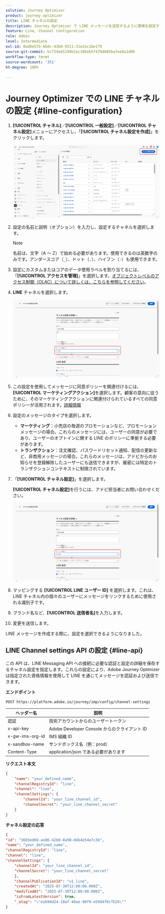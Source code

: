 ```yaml
---
solution: Journey Optimizer
product: journey optimizer
title: LINE チャネルの設定
description: Journey Optimizer で LINE メッセージを送信するように環境を設定する方法について説明します
feature: Line, Channel Configuration
role: Admin
level: Intermediate
exl-id: 8ad0e57b-6bdc-43b0-9511-31e2ac1be1f9
source-git-commit: bc734ed1249b1ec186eb5f479d605bafee8a1d06
workflow-type: tm+mt
source-wordcount: '351'
ht-degree: 100%

---
```


# Journey Optimizer での LINE チャネルの設定 {#line-configuration}

1. **[!UICONTROL チャネル]**／**[!UICONTROL 一般設定]**／**[!UICONTROL チャネル設定]**&#x200B;メニューにアクセスし、「**[!UICONTROL チャネル設定を作成]**」をクリックします。

   ![](assets/line-config-1.png)

1. 設定の名前と説明（オプション）を入力し、設定するチャネルを選択します。

   >[!NOTE]
   >
   > 名前は、文字（A ～ Z）で始める必要があります。使用できるのは英数字のみです。アンダースコア（`_`）、ドット（`.`）、ハイフン（`-`）も使用できます。

1. 設定にカスタムまたはコアのデータ使用ラベルを割り当てるには、「**[!UICONTROL アクセスを管理]**」を選択します。[オブジェクトレベルのアクセス制御（OLAC）について詳しくは、こちらを参照してください](../administration/object-based-access.md)。

1. **LINE** チャネルを選択します。

   ![](assets/line-config-2.png)

1. この設定を使用してメッセージに同意ポリシーを関連付けるには、**[!UICONTROL マーケティングアクション]**&#x200B;を選択します。顧客の意向に従うために、そのマーケティングアクションに関連付けられているすべての同意ポリシーが活用されます。[詳細情報](../action/consent.md#surface-marketing-actions)

1. 設定のメッセージのタイプを選択します。

   * **マーケティング**：小売店の毎週のプロモーションなど、プロモーションメッセージの場合。これらのメッセージには、ユーザーの同意が必要であり、ユーザーのオプトインに関する LINE のポリシーに準拠する必要があります。
   * **トランザクション**：注文確認、パスワードリセット通知、配信の更新など、非商用メッセージの場合。これらのメッセージは、アドビからのお知らせを登録解除したユーザーにも送信できますが、厳密には特定のトランザクションコンテキストに制限されています。

1. 「**[!UICONTROL チャネル設定]**」を選択します。

   **[!UICONTROL チャネル設定]**&#x200B;を行うには、アドビ担当者にお問い合わせください。

   ![](assets/line-config-2.png)

1. マッピングする **[!UICONTROL LINE ユーザー ID]** を選択します。これは、LINE チャネル内の個々のユーザーにメッセージをリンクするために使用される識別子です。

1. ブランド名など、**[!UICONTROL 送信者名]**&#x200B;を入力します。

1. 変更を送信します。

LINE メッセージを作成する際に、設定を選択できるようになりました。

## LINE Channel settings API の設定 {#line-api}

この API は、LINE Messaging API への接続に必要な認証と設定の詳細を保存するチャネル設定を指定します。これらの設定により、Adobe Journey Optimizer は指定された資格情報を使用して LINE を通じてメッセージを認証および送信できます。

**エンドポイント**

```
POST https://platform.adobe.io/journey/imp/config/channel-settings
```

| ヘッダー名 | 説明 |
|-|-|
| 認証 | 技術アカウントからのユーザートークン |
| x-api-key | Adobe Developer Console からのクライアント ID |
| x-gw-ims-org-id | IMS 組織 ID |
| x-sandbox-name | サンドボックス名（例：prod） |
| Content-Type | application/json である必要があります |


**リクエスト本文**

```json
{
    "name": "your_defined_name",
    "channelRegistryId": "line",
    "channel": "line",
    "channelSettings": {
        "channelId": "your_line_channel_id",
        "channelSecret": "your_line_channel_secret"
    }
}
```

**チャネル設定の応答**

```json
{
"id": "3603ed66-ae86-42b8-8a90-d4b4e54e7c3b",
"name": "your_defined_name",
"channelRegistryId": "line",
"channel": "line",
"channelSettings": {
    "channelId": "your_line_channel_id",
    "channelSecret": "your_line_channel_secret"
    },
    "channelPublicationId": "v1_line",
    "createdAt": "2025-07-30T12:00:00.000Z",
    "modifiedAt": "2025-07-30T12:00:00.000Z",
    "isFromLatestVersion": true,
    "_etag": "\"eab98d24-18af-48ae-90f9-e59d4f8cfb2b\""
}
```
